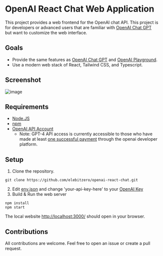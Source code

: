# OpenAI React Chat Web Application

This project provides a web frontend for the OpenAI chat API. This project is for developers or advanced users that are familiar with [OpenAI Chat GPT](https://chat.openai.com/) but want to customize the web interface.
<!-- markdown-link-check-disable -->
## Goals
* Provide the same features as [OpenAI Chat GPT](https://chat.openai.com/) and <!-- markdown-link-check-enable -->
[OpenAI Playground](https://platform.openai.com/playground).
* Use a modern web stack of React, Tailwind CSS, and Typescript.

## Screenshot
![image](https://github.com/elebitzero/openai-react-chat/assets/42903164/7c1b6571-2aaf-4aff-847a-c03900993d56)


## Requirements

* [Node.JS](https://nodejs.dev/en/)
* [npm](https://www.npmjs.com/)
* [OpenAI API Account](https://openai.com/blog/openai-api)
  * Note: GPT-4 API access is currently accessible to those who have made at least [one successful payment](https://help.openai.com/en/articles/7102672-how-can-i-access-gpt-4) through the openai developer platform.


## Setup

1. Clone the repository.
```
git clone https://github.com/elebitzero/openai-react-chat.git
```
2. Edit [env.json](src/env.json) and change 'your-api-key-here' to your [OpenAI Key](https://platform.openai.com/account/api-keys)
3. Build & Run the web server
```
npm install
npm start
```
<!-- markdown-link-check-disable-next-line -->
The local website [http://localhost:3000/](http://localhost:3000/) should open in your browser.

## Contributions

All contributions are welcome. Feel free to open an issue or create a pull request.
